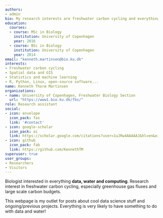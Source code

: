 ```yaml
---
authors:
- admin
bio: My research interests are freshwater carbon cycling and everything data.
education:
  courses:
  - course: MSc in Biology
    institution: University of Copenhagen
    year: 2016
  - course: BSc in Biology
    institution: University of Copenhagen
    year: 2014
email: "kenneth.martinsen@bio.ku.dk"
interests:
- Freshwater carbon cycling
- Spatial data and GIS
- Statistics and machine learning
- R, Python, Linux, open-source software...
name: Kenneth Thorø Martinsen
organizations:
- name: University of Copenhagen, Freshwater Biology Section
  url: "https://www1.bio.ku.dk/fbs/"
role: Research assistant
social:
- icon: envelope
  icon_pack: fas
  link: '#contact'
- icon: google-scholar
  icon_pack: ai
  link: https://scholar.google.com/citations?user=1uJRw4AAAAAJ&hl=en&oi=ao
- icon: github
  icon_pack: fab
  link: https://github.com/KennethTM
superuser: true
user_groups:
- Researchers
- Visitors
---
```


Biologist interested in everything **data, water and computing**. Research interest in freshwater carbon cycling, especially greenhouse gas fluxes and large scale carbon budgets.

This webpage is my outlet for posts about cool data science stuff and ongoing/previous projects. Everything is very likely to have something to do with data and water!
